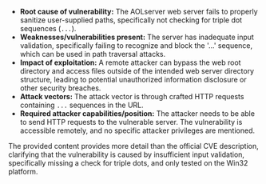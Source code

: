 - **Root cause of vulnerability:** The AOLserver web server fails to properly sanitize user-supplied paths, specifically not checking for triple dot sequences (`...`).
- **Weaknesses/vulnerabilities present:** The server has inadequate input validation, specifically failing to recognize and block the '...' sequence, which can be used in path traversal attacks.
- **Impact of exploitation:** A remote attacker can bypass the web root directory and access files outside of the intended web server directory structure, leading to potential unauthorized information disclosure or other security breaches.
- **Attack vectors:** The attack vector is through crafted HTTP requests containing `...` sequences in the URL.
- **Required attacker capabilities/position:** The attacker needs to be able to send HTTP requests to the vulnerable server. The vulnerability is accessible remotely, and no specific attacker privileges are mentioned.

The provided content provides more detail than the official CVE description, clarifying that the vulnerability is caused by insufficient input validation, specifically missing a check for triple dots, and only tested on the Win32 platform.